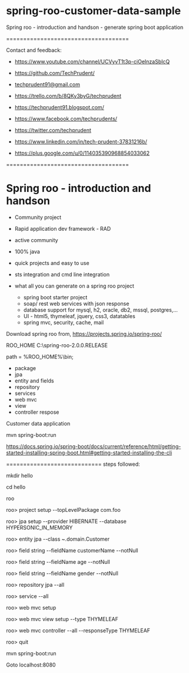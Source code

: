 # spring-roo-customer-data-sample
Spring roo - introduction and handson - generate spring boot application

====================================

Contact and feedback:

- https://www.youtube.com/channel/UCVyvT1t3p-ciOeInzaSbIcQ

- https://github.com/TechPrudent/

- techprudent91@gmail.com

- https://trello.com/b/8QKy3byG/techprudent

- https://techprudent91.blogspot.com/

- https://www.facebook.com/techprudents/

- https://twitter.com/techprudent

- https://www.linkedin.com/in/tech-prudent-37831216b/

- https://plus.google.com/u/0/114035390968854033062

====================================

Spring roo - introduction and handson
=====================================

- Community project
- Rapid application dev framework - RAD
- active community
- 100% java
- quick projects and easy to use
- sts integration and cmd line integration

- what all you can generate on a spring roo project
	-	spring boot starter project
	- 	soap/ rest web services with json response
	-	database support for mysql, h2, oracle, db2, mssql, postgres,...
	- 	UI - html5, thymeleaf, jquery, css3, datatables
	-	spring mvc, security, cache, mail
	
Download spring roo from, https://projects.spring.io/spring-roo/

ROO_HOME
C:\spring-roo-2.0.0.RELEASE

path = %ROO_HOME%\bin;

- package
- jpa
- entity and fields
- repository
- services
- web mvc
- view
- controller respose

Customer data application

mvn spring-boot:run

https://docs.spring.io/spring-boot/docs/current/reference/html/getting-started-installing-spring-boot.html#getting-started-installing-the-cli


============================
steps followed:

mkdir hello


cd hello

roo

roo> project setup --topLevelPackage com.foo

roo> jpa setup --provider HIBERNATE --database HYPERSONIC_IN_MEMORY

roo> entity jpa --class ~.domain.Customer

roo> field string --fieldName customerName --notNull

roo> field string --fieldName age --notNull

roo> field string --fieldName gender --notNull

roo> repository jpa --all

roo> service --all

roo> web mvc setup

roo> web mvc view setup --type THYMELEAF

roo> web mvc controller --all --responseType THYMELEAF

roo> quit

mvn spring-boot:run

Goto localhost:8080
